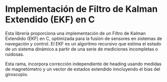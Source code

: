 # Implementación de Filtro de Kalman Extendido (EKF) en C

Esta librería proporciona una implementación de un Filtro de Kalman Extendido (EKF) en C, optimizada para la fusión de sensores en sistemas de navegación y control. El EKF es un algoritmo recursivo que estima el estado de un sistema dinámico a partir de una serie de mediciones incompletas o ruidosas. 

Esta rama, incorpora corrección independiente de heading usando medidas de magnetómetro y un vector de estados extendido inncluyendo el bias del giroscopio.
